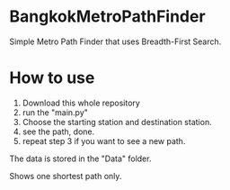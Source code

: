 # BangkokMetroPathFinder
Simple Metro Path Finder that uses Breadth-First Search.

# How to use
1. Download this whole repository
2. run the "main.py"
3. Choose the starting station and destination station.
4. see the path, done.
5. repeat step 3 if you want to see a new path.

The data is stored in the "Data" folder.

Shows one shortest path only.